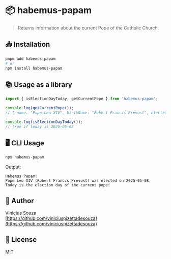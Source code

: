 # 📦 habemus-papam

> Returns information about the current Pope of the Catholic Church.

## 📥 Installation

```bash
pnpm add habemus-papam
# or
npm install habemus-papam
```

## 📚 Usage as a library

```js
import { isElectionDayToday, getCurrentPope } from 'habemus-papam';

console.log(getCurrentPope());
// { name: "Pope Leo XIV", birthName: "Robert Francis Prevost", elected: "2025-05-08" }

console.log(isElectionDayToday());
// true if today is 2025-05-08
```

## 🖥️ CLI Usage

```bash
npx habemus-papam
```

Output:
```
Habemus Papam!
Pope Leo XIV (Robert Francis Prevost) was elected on 2025-05-08.
Today is the election day of the current pope!
```

## 👤 Author

Vinicius Souza  
[https://github.com/viniciuspizettadesouza](https://github.com/viniciuspizettadesouza)

## 📄 License

MIT
